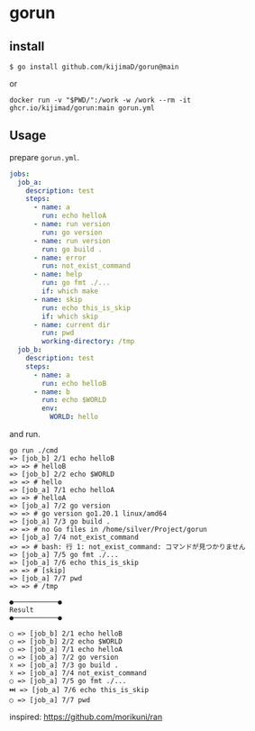 # gorun

## install

`$ go install github.com/kijimaD/gorun@main`

or

`docker run -v "$PWD/":/work -w /work --rm -it ghcr.io/kijimad/gorun:main gorun.yml`

## Usage

prepare `gorun.yml`.

```yaml
jobs:
  job_a:
    description: test
    steps:
      - name: a
        run: echo helloA
      - name: run version
        run: go version
      - name: run version
        run: go build .
      - name: error
        run: not_exist_command
      - name: help
        run: go fmt ./...
        if: which make
      - name: skip
        run: echo this_is_skip
        if: which skip
      - name: current dir
        run: pwd
        working-directory: /tmp
  job_b:
    description: test
    steps:
      - name: a
        run: echo helloB
      - name: b
        run: echo $WORLD
        env:
          WORLD: hello
```

and run.

```shell
go run ./cmd
=> [job_b] 2/1 echo helloB
=> => # helloB
=> [job_b] 2/2 echo $WORLD
=> => # hello
=> [job_a] 7/1 echo helloA
=> => # helloA
=> [job_a] 7/2 go version
=> => # go version go1.20.1 linux/amd64
=> [job_a] 7/3 go build .
=> => # no Go files in /home/silver/Project/gorun
=> [job_a] 7/4 not_exist_command
=> => # bash: 行 1: not_exist_command: コマンドが見つかりません
=> [job_a] 7/5 go fmt ./...
=> [job_a] 7/6 echo this_is_skip
=> => # [skip]
=> [job_a] 7/7 pwd
=> => # /tmp

●───────────●
Result
●───────────●

○ => [job_b] 2/1 echo helloB
○ => [job_b] 2/2 echo $WORLD
○ => [job_a] 7/1 echo helloA
○ => [job_a] 7/2 go version
☓ => [job_a] 7/3 go build .
☓ => [job_a] 7/4 not_exist_command
○ => [job_a] 7/5 go fmt ./...
⏭️ => [job_a] 7/6 echo this_is_skip
○ => [job_a] 7/7 pwd
```

inspired: https://github.com/morikuni/ran
